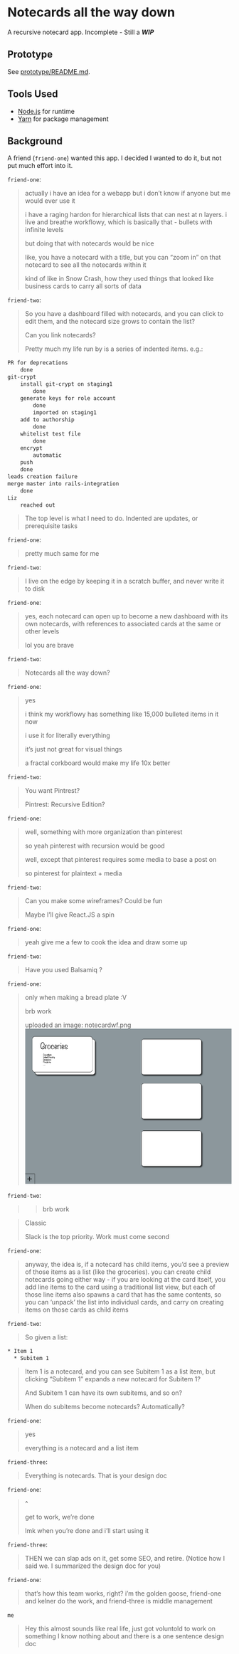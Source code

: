 # Notecards all the way down

A recursive notecard app.  Incomplete - Still a _**WIP**_

## Prototype

See [prototype/README.md](/prototype).

## Tools Used

- [Node.js](https://nodejs.org/en/) for runtime
- [Yarn](https://yarnpkg.com/en/) for package management

## Background

A friend (`friend-one`) wanted this app.  I decided I wanted to do it, but not put much effort into it.

`friend-one`:
> actually i have an idea for a webapp but i don’t know if anyone but me would ever use it
>
> i have a raging hardon for hierarchical lists that can nest at n layers. i live and breathe workflowy, which is basically that - bullets with infinite levels
>
> but doing that with notecards would be nice
>
> like, you have a notecard with a title, but you can “zoom in” on that notecard to see all the notecards within it
>
> kind of like in Snow Crash, how they used things that looked like business cards to carry all sorts of data

`friend-two`:
> So you have a dashboard filled with notecards, and you can click to edit them, and the notecard size grows to contain the list?
>
> Can you link notecards?
>
> Pretty much my life run by is a series of indented items. e.g.:

```
PR for deprecations
    done
git-crypt
    install git-crypt on staging1
        done
    generate keys for role account
        done
        imported on staging1
    add to authorship
        done
    whitelist test file
        done
    encrypt
        automatic
    push
    done
leads creation failure
merge master into rails-integration
    done
Liz
    reached out
```

> The top level is what I need to do. Indented are updates, or prerequisite tasks

`friend-one`:
> pretty much same for me

`friend-two`:
> I live on the edge by keeping it in a scratch buffer, and never write it to disk

`friend-one`:
> yes, each notecard can open up to become a new dashboard with its own notecards, with references to associated cards at the same or other levels
>
> lol you are brave

`friend-two`:
> Notecards all the way down?

`friend-one`:
> yes
>
> i think my workflowy has something like 15,000 bulleted items in it now
>
> i use it for literally everything
>
> it’s just not great for visual things
>
> a fractal corkboard would make my life 10x better

`friend-two`:
> You want Pintrest?
>
> Pintrest: Recursive Edition?

`friend-one`:
> well, something with more organization than pinterest
>
> so yeah pinterest with recursion would be good
>
> well, except that pinterest requires some media to base a post on
>
> so pinterest for plaintext + media

`friend-two`:
> Can you make some wireframes? Could be fun
>
> Maybe I’ll give React.JS a spin

`friend-one`:
> yeah give me a few to cook the idea and draw some up

`friend-two`:
> Have you used Balsamiq ?

`friend-one`:
> only when making a bread plate :V
>
> brb work
>
> uploaded an image: notecardwf.png
![wireframe](images/notecardwf.png)

`friend-two`:
> > brb work

> Classic
>
> Slack is the top priority. Work must come second

`friend-one`:
> anyway, the idea is, if a notecard has child items, you’d see a preview of those items as a list (like the groceries). you can create child notecards going either way - if you are looking at the card itself, you add line items to the card using a traditional list view, but each of those line items also spawns a card that has the same contents, so you can ‘unpack’ the list into individual cards, and carry on creating items on those cards as child items

`friend-two`:
> So given a list:

```
* Item 1
  * Subitem 1
```

> Item 1 is a notecard, and you can see Subitem 1 as a list item, but clicking “Subitem 1” expands a new notecard for Subitem 1?
>
> And Subitem 1 can have its own subitems, and so on?
>
> When do subitems become notecards? Automatically?

`friend-one`:
> yes
>
> everything is a notecard and a list item

`friend-three`:
> Everything is notecards. That is your design doc

`friend-one`:
> ^
>
> get to work, we’re done
>
> lmk when you’re done and i’ll start using it

`friend-three`:
> THEN we can slap ads on it, get some SEO, and retire. (Notice how I said we. I summarized the design doc for you)

`friend-one`:
> that’s how this team works, right? i’m the golden goose, friend-one and kelner do the work, and friend-three is middle management

`me`
> Hey this almost sounds like real life, just got voluntold to work on something I know nothing about and there is a one sentence design doc
